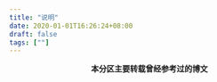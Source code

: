 ```yaml
---
title: "说明"
date: 2020-01-01T16:26:24+08:00
draft: false
tags: [""]
---
```


**<center>本分区主要转载曾经参考过的博文</center>**

